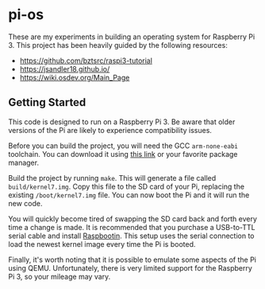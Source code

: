 # pi-os

These are my experiments in building an operating system for Raspberry Pi 3.
This project has been heavily guided by the following resources:

- https://github.com/bztsrc/raspi3-tutorial
- https://jsandler18.github.io/
- https://wiki.osdev.org/Main_Page

## Getting Started

This code is designed to run on a Raspberry Pi 3. Be aware that older versions
of the Pi are likely to experience compatibility issues.

Before you can build the project, you will need the GCC `arm-none-eabi`
toolchain. You can download it using [this
link](https://developer.arm.com/open-source/gnu-toolchain/gnu-rm/downloads) or
your favorite package manager.

Build the project by running `make`. This will generate a file called
`build/kernel7.img`. Copy this file to the SD card of your Pi, replacing the
existing `/boot/kernel7.img` file. You can now boot the Pi and it will run the
new code.

You will quickly become tired of swapping the SD card back and forth every time
a change is made. It is recommended that you purchase a USB-to-TTL serial cable
and install [Raspbootin](https://github.com/desheffer/raspbootin). This setup
uses the serial connection to load the newest kernel image every time the Pi is
booted.

Finally, it's worth noting that it is possible to emulate some aspects of the
Pi using QEMU. Unfortunately, there is very limited support for the Raspberry
Pi 3, so your mileage may vary.
